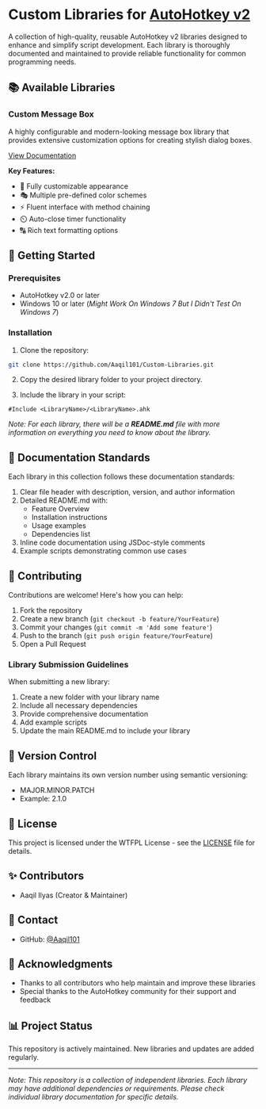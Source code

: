 # Custom Libraries for [AutoHotkey v2](https://www.autohotkey.com/)

A collection of high-quality, reusable AutoHotkey v2 libraries designed to enhance and simplify script development. Each library is thoroughly documented and maintained to provide reliable functionality for common programming needs.

## 📚 Available Libraries

### Custom Message Box
A highly configurable and modern-looking message box library that provides extensive customization options for creating stylish dialog boxes.

[View Documentation](Custom%20Msgbox/README.md)

**Key Features:**
- 🎨 Fully customizable appearance
- 🎭 Multiple pre-defined color schemes
- ⚡ Fluent interface with method chaining
- ⏲️ Auto-close timer functionality
- 🔠 Rich text formatting options

## 🚀 Getting Started

### Prerequisites
- AutoHotkey v2.0 or later
- Windows 10 or later (*Might Work On Windows 7 But I Didn't Test On Windows 7*)

### Installation
1. Clone the repository:
```bash
git clone https://github.com/Aaqil101/Custom-Libraries.git
```

2. Copy the desired library folder to your project directory.

3. Include the library in your script:
```AutoHotkey
#Include <LibraryName>/<LibraryName>.ahk
```

*Note: For each library, there will be a **README.md** file with more information on everything you need to know about the library.*

## 📝 Documentation Standards

Each library in this collection follows these documentation standards:

1. Clear file header with description, version, and author information
2. Detailed README.md with:
   - Feature Overview
   - Installation instructions
   - Usage examples
   - Dependencies list
3. Inline code documentation using JSDoc-style comments
4. Example scripts demonstrating common use cases

## 🤝 Contributing

Contributions are welcome! Here's how you can help:

1. Fork the repository
2. Create a new branch (`git checkout -b feature/YourFeature`)
3. Commit your changes (`git commit -m 'Add some feature'`)
4. Push to the branch (`git push origin feature/YourFeature`)
5. Open a Pull Request

### Library Submission Guidelines

When submitting a new library:

1. Create a new folder with your library name
2. Include all necessary dependencies
3. Provide comprehensive documentation
4. Add example scripts
5. Update the main README.md to include your library

## 🔄 Version Control

Each library maintains its own version number using semantic versioning:
- MAJOR.MINOR.PATCH
- Example: 2.1.0

## 📜 License

This project is licensed under the WTFPL License - see the [LICENSE](LICENSE) file for details.

## ✨ Contributors

- Aaqil Ilyas (Creator & Maintainer)

## 📮 Contact

- GitHub: [@Aaqil101](https://github.com/Aaqil101)

## 🙏 Acknowledgments

- Thanks to all contributors who help maintain and improve these libraries
- Special thanks to the AutoHotkey community for their support and feedback

## 📊 Project Status

This repository is actively maintained. New libraries and updates are added regularly.

---

*Note: This repository is a collection of independent libraries. Each library may have additional dependencies or requirements. Please check individual library documentation for specific details.*
